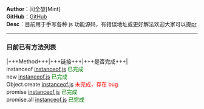 **Author**：闫全堃[Mint]  
**GitHub**：[GitHub](https://github.com/yanquankun/learn)  
**Desc**：目前用于手写各种 js 功能源码，有错误地址或更好解法欢迎大家可以提[pr](https://github.com/yanquankun/learn/pulls)  

---

### 目前已有方法列表

|+++Method+++|+++链接+++|+++是否完成+++|  
instanceof [instanceof.js](./instanceof.js) <font color=green>已完成</font>  
new [instanceof.js](./new.js) <font color=green>已完成</font>  
Object.create [instanceof.js](./Object.create.js) <font color=red>未完成，存在 bug</font>  
promise [instanceof.js](./promise.js) <font color=green>已完成</font>  
promise.all [instanceof.js](./promise.all.js) <font color=green>已完成</font>  

